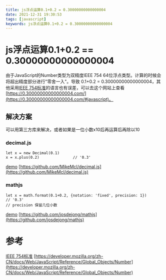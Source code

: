 ```yaml
---
title: js浮点运算0.1+0.2 = 0.30000000000000004
date: 2021-12-31 19:30:53
tags: [javascript]
keywords: js浮点运算0.1+0.2 = 0.30000000000000004
---
```

# js浮点运算0.1+0.2 == 0.30000000000000004
由于JavaScript的Number类型为双精度IEEE 754 64位浮点类型。计算的时候会将超出精度部分进行"零舍一入"。导致 0.1+0.2 = 0.30000000000000004，其他采用[IEEE 754标准](https://standards.ieee.org/standard/754-2008.html)的语言也有误差，可以去这个网站上查看[https://0.30000000000000004.com/](https://0.30000000000000004.com/#javascript)。
<!--more-->

## 解决方案
可以用第三方库来解决，或者如果是一位小数x10后再运算后再除以10

### decimal.js
```
let x = new Decimal(0.1)
x = x.plus(0.2)               // '0.3'
```
[demo](https://jsbin.com/kehogopixo/edit?html,js,console)
[https://github.com/MikeMcl/decimal.js](https://github.com/MikeMcl/decimal.js)

### mathjs
```
let x = math.format(0.1+0.2, {notation: 'fixed', precision: 1})               // '0.3'
// precision 保留几位小数
```
[demo](https://jsbin.com/fatowebuyo/2/edit?html,js,console)
[https://github.com/josdejong/mathjs](https://github.com/josdejong/mathjs)

# 参考
[IEEE 754标准](https://standards.ieee.org/standard/754-2008.html)
[https://developer.mozilla.org/zh-CN/docs/Web/JavaScript/Reference/Global_Objects/Number](https://developer.mozilla.org/zh-CN/docs/Web/JavaScript/Reference/Global_Objects/Number)